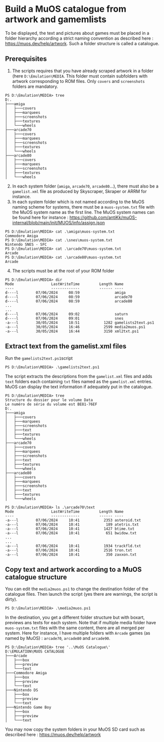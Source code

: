 # Build a MuOS catalogue from artwork and gamemlists

To be displayed, the text and pictures about games must be placed in a folder hierarchy according a strict naming convention as described here : https://muos.dev/help/artwork. Such a folder structure is called a catalogue.

## Prerequisites

1. The scripts requires that you have already scraped artwork in a folder (here `D:\Emulation\MEDIA`. This folder must contain subfolders with artwork corresponding to ROM files. Only `covers` and `screenshots` folders are mandatory.

```
PS D:\Emulation\MEDIA> tree
D:.
├───amiga
│   ├───covers
│   ├───marquees
│   ├───screenshots
│   ├───textures
│   └───wheels
├───arcade70
│   ├───covers
│   ├───marquees
│   ├───screenshots
│   ├───textures
│   └───wheels
├───arcade80
│   ├───covers
│   ├───marquees
│   ├───screenshots
│   ├───textures
│   └───wheels
```
2. In each system folder (`amiga`, `arcade70`, `arcade80`...), there must also be a `gamelist.xml` file as produced by Skyscraper, Skraper or ARRM for instance.
3. In each system folder which is not named according to the MuOS naming scheme for systems, there must be a `muos-system.txt` file with the MuOS system name as the first line. The MuOS system names can be found here for instance : https://github.com/antiKk/muOS-internal/blob/main/init/MUOS/info/assign.json
```
PS D:\Emulation\MEDIA> cat .\amiga\muos-system.txt
Commodore Amiga
PS D:\Emulation\MEDIA> cat .\snes\muos-system.txt
Nintendo SNES - SFC
PS D:\Emulation\MEDIA> cat .\arcade70\muos-system.txt
Arcade
PS D:\Emulation\MEDIA> cat .\arcade80\muos-system.txt
Arcade
```
4. The scripts must be at the root of your ROM folder
```
PS D:\Emulation\MEDIA> dir
Mode                 LastWriteTime         Length Name
----                 -------------         ------ ----
d----l        07/06/2024     08:59                amiga
d----l        07/06/2024     08:59                arcade70
d----l        07/06/2024     08:59                arcade80
...
...
d----l        07/06/2024     09:02                saturn
d----l        07/06/2024     09:01                snes
-a---l        30/05/2024     18:51           1282 gamelists2text.ps1
-a---l        30/05/2024     16:46           2599 media2muos.ps1
-a---l        30/05/2024     16:44           3150 xml2txt.ps1
```

## Extract text from the gamelist.xml files

Run the `gamelists2text.ps1`script
```
PS D:\Emulation\MEDIA> .\gamelists2text.ps1
```
The script extracts the descriptions from the `gamelist.xml` files and adds `text` folders each containing `txt` files named as the `gamelist.xml` entries. MuOS can display the text information if adequately put in the catalogue.
```
PS D:\Emulation\MEDIA> tree
Structure du dossier pour le volume Data
Le numéro de série du volume est BE81-76EF
D:.
├───amiga
│   ├───covers
│   ├───marquees
│   ├───screenshots
│   ├───text
│   ├───textures
│   └───wheels
├───arcade70
│   ├───covers
│   ├───marquees
│   ├───screenshots
│   ├───text
│   ├───textures
│   └───wheels
├───arcade80
│   ├───covers
│   ├───marquees
│   ├───screenshots
│   ├───text
│   ├───textures
│   └───wheels
```

```
PS D:\Emulation\MEDIA> ls .\arcade70\text
Mode                 LastWriteTime         Length Name
----                 -------------         ------ ----
-a---l        07/06/2024     10:41           2353 asteroid.txt
-a---l        07/06/2024     10:41            189 atetris.txt
-a---l        07/06/2024     10:41           1427 btime.txt
-a---l        07/06/2024     10:41            651 bwidow.txt
...
...
-a---l        07/06/2024     10:41           1934 trackfld.txt
-a---l        07/06/2024     10:41           2516 tron.txt
-a---l        07/06/2024     10:41            350 zaxxon.txt
```

## Copy text and artwork according to a MuOS catalogue structure

You can edit the `media2muos.ps1` to change the destination folder of the catalogue files. Then launch the script (yes there are warnings, the script is dirty).
```
PS D:\Emulation\MEDIA> .\media2muos.ps1
```
In the destination, you get a different folder structure but with boxart, previews ans texts for each system. Note that if multiple media folder have `muos-system.txt` files with the same content, there are all merged per system. Here for instance, I have multiple folders with `Arcade` games (as named by MuOS) : `arcade70`, `arcade80` and `arcade90`.
```
PS D:\Emulation\MEDIA> tree '..\MuOS Catalogue\'
D:\EMULATION\MUOS CATALOGUE
├───Arcade
│   ├───box
│   ├───preview
│   └───text
├───Commodore Amiga
│   ├───box
│   ├───preview
│   └───text
├───Nintendo DS
│   ├───box
│   ├───preview
│   └───text
├───Nintendo Game Boy
│   ├───box
│   ├───preview
│   └───text
```
You may now copy the system folders in your MuOS SD card such as described here : https://muos.dev/help/artwork
